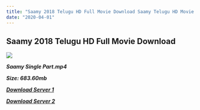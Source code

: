```yaml
---
title: "Saamy 2018 Telugu HD Full Movie Download Saamy Telugu HD Movie Download"
date: "2020-04-01"
---
```


## Saamy 2018 Telugu HD Full Movie Download

![](https://images.moviebuff.com/1f95dbcd-db1a-4c96-b88a-288ee3149641?w=1000)

**_Saamy Single Part.mp4_**

**_Size: 683.60mb_**

**_[Download Server 1](https://openload.co/f/E_KWxx10yf4)_**

**_[Download Server 2](https://openload.co/f/E_KWxx10yf4)_**

